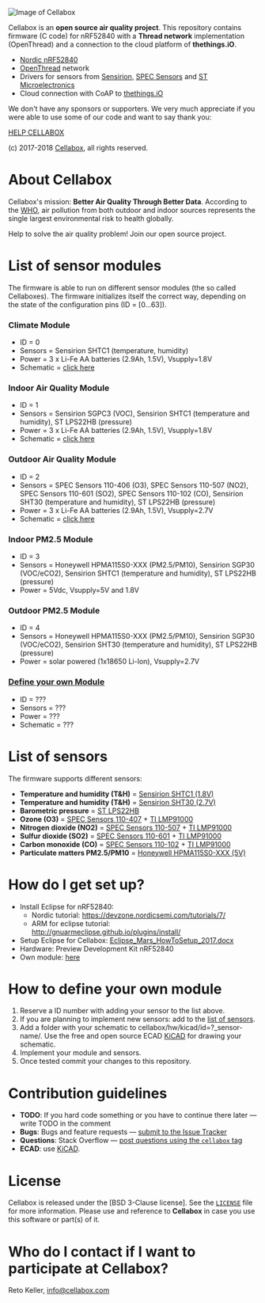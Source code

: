 ![Image of Cellabox](https://raw.githubusercontent.com/cellabox/cellabox/master/doc/cellabox_opensource_logo.png)

Cellabox is an **open source air quality project**.
This repository contains firmware (C code) for nRF52840 with a **Thread network** implementation (OpenThread) and a connection to the cloud platform of **thethings.iO**.
* [Nordic nRF52840](https://www.nordicsemi.com/eng/Products/nRF52840)
* [OpenThread](https://openthread.io/) network
* Drivers for sensors from [Sensirion](https://www.sensirion.com), [SPEC Sensors](https://www.spec-sensors.com/) and [ST Microelectronics](http://www.st.com/en/mems-and-sensors/lps22hb.html)
* Cloud connection with CoAP to [thethings.iO](https://thethings.io/)

We don't have any sponsors or supporters.
We very much appreciate if you were able to use some of our code and want to say thank you:

[HELP CELLABOX](https://www.cellabox.com/support)

(c) 2017-2018 [Cellabox](https://www.cellabox.com), all rights reserved.

# About Cellabox

Cellabox's mission: **Better Air Quality Through Better Data**. According to the [WHO](http://www.who.int/phe/news/march-2017/en/), air pollution from both outdoor and indoor sources represents the single largest environmental risk to health globally.

Help to solve the air quality problem! Join our open source project.

# List of sensor modules

The firmware is able to run on different sensor modules (the so called Cellaboxes). The firmware initializes itself the correct way, depending on the state of the configuration pins (ID = [0...63]).

### Climate Module
* ID = 0
* Sensors = Sensirion SHTC1 (temperature, humidity)
* Power = 3 x Li-Fe AA batteries (2.9Ah, 1.5V), Vsupply=1.8V
* Schematic = [click here](https://github.com/cellabox/cellabox/tree/master/hw/kicad/id%3D0_climate)

### Indoor Air Quality Module
* ID = 1
* Sensors = Sensirion SGPC3 (VOC), Sensirion SHTC1 (temperature and humidity), ST LPS22HB (pressure)
* Power = 3 x Li-Fe AA batteries (2.9Ah, 1.5V), Vsupply=1.8V
* Schematic = [click here](https://github.com/cellabox/cellabox/tree/master/hw/kicad/id%3D1_iaq)

### Outdoor Air Quality Module
* ID = 2
* Sensors = SPEC Sensors 110-406 (O3), SPEC Sensors 110-507 (NO2), SPEC Sensors 110-601 (SO2), SPEC Sensors 110-102 (CO), Sensirion SHT30 (temperature and humidity), ST LPS22HB (pressure)
* Power = 3 x Li-Fe AA batteries (2.9Ah, 1.5V), Vsupply=2.7V
* Schematic = [click here](https://github.com/cellabox/cellabox/tree/master/hw/kicad/id%3D2_oaq)

### Indoor PM2.5 Module
* ID = 3
* Sensors = Honeywell HPMA115S0-XXX (PM2.5/PM10), Sensirion SGP30 (VOC/eCO2), Sensirion SHTC1 (temperature and humidity), ST LPS22HB (pressure)
* Power = 5Vdc, Vsupply=5V and 1.8V

### Outdoor PM2.5 Module
* ID = 4
* Sensors = Honeywell HPMA115S0-XXX (PM2.5/PM10), Sensirion SGP30 (VOC/eCO2), Sensirion SHT30 (temperature and humidity), ST LPS22HB (pressure)
* Power = solar powered (1x18650 Li-Ion), Vsupply=2.7V

### [Define your own Module](how-to-define-your-own-module)
* ID = ???
* Sensors = ???
* Power = ???
* Schematic = ???

# List of sensors

The firmware supports different sensors:

* **Temperature and humidity (T&H)** = [Sensirion SHTC1 (1.8V)](https://www.sensirion.com/fileadmin/user_upload/customers/sensirion/Dokumente/2_Humidity_Sensors/Sensirion_Humidity_Sensors_SHTC1_Datasheet.pdf)
* **Temperature and humidity (T&H)** = [Sensirion SHT30 (2.7V)](https://www.sensirion.com/fileadmin/user_upload/customers/sensirion/Dokumente/2_Humidity_Sensors/Sensirion_Humidity_Sensors_SHT3x_Datasheet_digital.pdf)
* **Barometric pressure** = [ST LPS22HB](http://www.st.com/content/ccc/resource/technical/document/datasheet/bf/c1/4f/23/61/17/44/8a/DM00140895.pdf/files/DM00140895.pdf/jcr:content/translations/en.DM00140895.pdf)
* **Ozone (O3)** = [SPEC Sensors 110-407](http://www.spec-sensors.com/wp-content/uploads/2016/02/3SP_O3_5-P-Package-110-407.pdf) + [TI LMP91000](http://www.ti.com/lit/ds/snas506i/snas506i.pdf)
* **Nitrogen dioxide (NO2)** = [SPEC Sensors 110-507](https://www.spec-sensors.com/wp-content/uploads/2016/10/3SP_NO2_5F-P-Package-110-507.pdf) + [TI LMP91000](http://www.ti.com/lit/ds/snas506i/snas506i.pdf)
* **Sulfur dioxide (SO2)** = [SPEC Sensors 110-601](http://www.spec-sensors.com/wp-content/uploads/2016/02/3SP_SO2_20-P-Package-110-601.pdf) + [TI LMP91000](http://www.ti.com/lit/ds/snas506i/snas506i.pdf)
* **Carbon monoxide (CO)** = [SPEC Sensors 110-102](http://www.spec-sensors.com/wp-content/uploads/2016/04/3SP_CO_1000-P-Package-110-102.pdf) + [TI LMP91000](http://www.ti.com/lit/ds/snas506i/snas506i.pdf)
* **Particulate matters PM2.5/PM10** = [Honeywell HPMA115S0-XXX (5V)](https://sensing.honeywell.com/sensors/particle-sensors/hpm-series)

# How do I get set up?

* Install Eclipse for nRF52840:
	* Nordic tutorial: https://devzone.nordicsemi.com/tutorials/7/
	* ARM for eclipse tutorial: http://gnuarmeclipse.github.io/plugins/install/
* Setup Eclipse for Cellabox: [Eclipse_Mars_HowToSetup_2017.docx](/doc/Eclipse_Mars_HowToSetup_2017.docx)
* Hardware: Preview Development Kit nRF52840
* Own module: [here](how-to-define-your-own-module)

# How to define your own module

1. Reserve a ID number with adding your sensor to the list above.
2. If you are planning to implement new sensors: add to the [list of sensors](#list-of-sensors).
2. Add a folder with your schematic to cellabox/hw/kicad/id=?_sensor-name/. Use the free and open source ECAD [KiCAD](http://kicad-pcb.org/) for drawing your schematic.
3. Implement your module and sensors.
4. Once tested commit your changes to this repository.

# Contribution guidelines

* **TODO**: If you hard code something or you have to continue there later — write TODO in the comment
* **Bugs**: Bugs and feature requests — [submit to the Issue Tracker](https://github.com/cellabox/cellabox/issues)
* **Questions**: Stack Overflow — [post questions using the `cellabox` tag](http://stackoverflow.com/questions/tagged/cellabox)
* **ECAD**: use [KiCAD](http://kicad-pcb.org/).

# License

Cellabox is released under the [BSD 3-Clause license]. See the [`LICENSE`](https://github.com/cellabox/cellabox/blob/master/LICENSE) file for more information.
Please use and reference to **Cellabox** in case you use this software or part(s) of it.

# Who do I contact if I want to participate at Cellabox?

Reto Keller, info@cellabox.com

